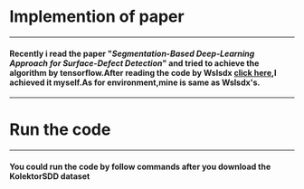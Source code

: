 # Implemention of paper
***
#### Recently i read the paper "*Segmentation-Based Deep-Learning Approach for Surface-Defect Detection*" and tried to achieve the algorithm by tensorflow.After reading the code by Wslsdx [click here](https://github.com/Wslsdx/Deep-Learning-Approach-for-Surface-Defect-Detection),I achieved it myself.As for environment,mine is same as Wslsdx's.

***
# Run the code
***
#### You could run the code by follow commands after you download the KolektorSDD dataset
